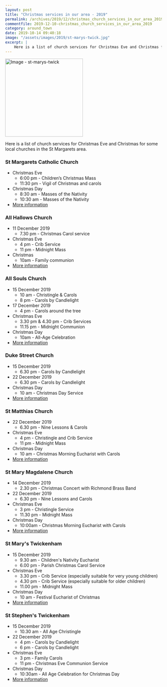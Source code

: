 ```yaml
---
layout: post
title: "Christmas services in our area - 2019"
permalink: /archives/2019/12/christmas_church_services_in_our_area_2019.html
commentfile: 2019-12-10-christmas_church_services_in_our_area_2019
category: around_town
date: 2019-10-14 09:40:18
image: "/assets/images/2019/st-marys-twick.jpg"
excerpt: |
    Here is a list of church services for Christmas Eve and Christmas for some local churches in the St Margarets area.
---
```


<a href="/assets/images/2019/st-marys-twick.jpg" title="Click for a larger image"><img src="/assets/images/2019/st-marys-twick-thumb.jpg" width="250" alt="Image - st-marys-twick"  class="photo right"/></a>


Here is a list of church services for Christmas Eve and Christmas for some local churches in the St Margarets area.

### St Margarets Catholic Church

-  Christmas Eve
    - 6:00 pm - Children’s Christmas Mass
    - 11:30 pm - Vigil of Christmas and carols
-  Christmas Day
    - 8:30 am - Masses of the Nativity
    - 10:30 am - Masses of the Nativity
-   [More information](http://stmargarets-church.co.uk/)

### All Hallows Church

-   11 December 2019
    -   7.30 pm - Christmas Carol service
-   Christmas Eve
    -   4 pm - Crib Service
    -   11 pm - Midnight Mass
-  Christmas
    - 10am - Family communion
-   [More information](https://allhallows-twick.kw01.net/)

### All Souls Church

-   15 December 2019
    -   10 am - Christingle & Carols
    -   8 pm - Carols by Candlelight
-   17 December 2019
    -   4 pm - Carols around the tree
-   Christmas Eve
    -   3.30 pm & 4.30 pm - Crib Services
    -   11.15 pm - Midnight Communion
-   Christmas Day
    -   10am - All-Age Celebration
-   [More information](http://www.allsoulschurch.org.uk/christmas19/)

### Duke Street Church

-   15 December 2019
    -   6.30 pm - Carols by Candlelight
-   22 December 2019
    -   6.30 pm - Carols by Candlelight
-   Christmas Day
    -   10 am - Christmas Day Service
-   [More information](http://www.dukestreetchurch.com/)

### St Matthias Church

-   22 December 2019
    -   6.30 pm - Nine Lessons & Carols
-   Christmas Eve
    -   4 pm - Christingle and Crib Service
    -   11 pm - Midnight Mass
-   Christmas Day
    -  10 am - Christmas Morning Eucharist with Carols
-   [More information](http://www.richmondteamministry.org/events)

### St Mary Magdalene Church

- 14 December 2019
    - 2.30 pm - Christmas Concert with Richmond Brass Band
- 22 December 2019
    - 6.30 pm - Nine Lessons and Carols
-   Christmas Eve
    -   3 pm - Christingle Service
    -   11.30 pm - Midnight Mass
-   Christmas Day
    -  10:00am - Christmas Morning Eucharist with Carols
-   [More information](http://www.richmondteamministry.org/events)

### St Mary's Twickenham

-   15 December 2019
    -   9.30 am - Children's Nativity Eucharist
    -   6.00 pm - Parish Christmas Carol Service
-   Christmas Eve
    -   3.30 pm - Crib Service (especially suitable for very young children)
    -   4.30 pm - Crib Service (especially suitable for older children)
    -   11.00 pm - Midnight Mass
-   Christmas Day
    -   10 am - Festival Eucharist of Christmas
-   [More information](http://www.stmarytwick.org.uk)

### St Stephen's Twickenham

-   15 December 2019
    -   10.30 am - All Age Christingle
-   22 December 2019
    -   4 pm - Carols by Candlelight
    -   6 pm - Carols by Candlelight
-   Christmas Eve
    -   3 pm - Family Carols
    -   11 pm - Christmas Eve Communion Service
-   Christmas Day
    -   10:30am - All Age Celebration for Christmas Day
-   [More information](https://www.st-stephens.org.uk/)
